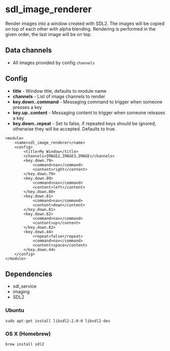 # sdl_image_renderer
Render images into a window created with SDL2. The images will be copied on
top of each other with alpha blending. Rendering is performed in the given
order, the last image will be on top.

## Data channels
- All images provided by config `channels`

## Config
- **title** - Window title, defaults to module name
- **channels** - List of image channels to render
- **key.down.<keycode>.command** - Messaging command to trigger when someone
  presses a key
- **key.up.<keycode>.content** - Messaging content to trigger when someone
  releases a key
- **key.down.<keycode>.repeat** - Set to false, if repeated keys should be
  ignored, otherwise they will be accepted. Defaults to true.

```
<module>
    <name>sdl_image_renderer</name>
    <config>
        <title>My Window</title>
        <channels>IMAGE2,IMAGE3,IMAGE</channels>
        <key.down.79>
            <command>nav</command>
            <content>right</content>
        </key.down.79>
        <key.down.80>
            <command>nav</command>
            <content>left</content>
        </key.down.80>
        <key.down.81>
            <command>nav</command>
            <content>down</content>
        </key.down.81>
        <key.down.82>
            <command>nav</command>
            <content>up</content>
        </key.down.82>
        <key.down.44>
            <repeat>false</repeat>
            <command>nav</command>
            <content>space</content>
        </key.down.44>
    </config>
</module>
```

## Dependencies
- sdl_service
- imaging
- SDL2

### Ubuntu
```
sudo apt-get install libsdl2-2.0-0 libsdl2-dev
```

### OS X (Homebrew)
```
brew install sdl2
```

